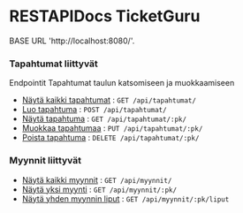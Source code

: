 
# RESTAPIDocs TicketGuru

BASE URL 'http://localhost:8080/'.



### Tapahtumat liittyvät 

Endpointit Tapahtumat taulun katsomiseen ja muokkaamiseen

* [Näytä kaikki tapahtumat](tapahtumat/get.md) : `GET /api/tapahtumat/`
* [Luo tapahtuma](tapahtumat/create.md) : `POST /api/tapahtumat/`
* [Näytä tapahtuma](tapahtumat/pk/get.md) : `GET /api/tapahtumat/:pk/`
* [Muokkaa tapahtumaa](tapahtumat/pk/put.md) : `PUT /api/tapahtumat/:pk/`
* [Poista tapahtuma](tapahtumat/pk/delete.md) : `DELETE /api/tapahtumat/:pk/`

### Myynnit liittyvät

* [Näytä kaikki myynnit](myynnit/get.md) : `GET /api/myynnit/`
* [Näytä yksi myynti](myynnit/pk/get.md) : `GET /api/myynnit/:pk/`
* [Näytä yhden myynnin liput](myynnit/pk/get.md) : `GET /api/myynnit/:pk/liput`



